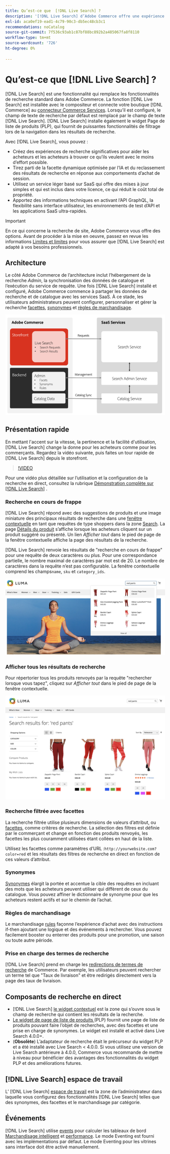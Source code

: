 ```yaml
---
title: Qu’est-ce que  [!DNL Live Search] ?
description: '[!DNL Live Search] d’Adobe Commerce offre une expérience de recherche rapide, pertinente et intuitive.'
exl-id: aca0ef19-ead1-4c79-90c3-db5ec48cb3c1
recommendations: noCatalog
source-git-commit: 7f536c93ab1c87bf88bc892b2a485067fa8f8110
workflow-type: tm+mt
source-wordcount: '726'
ht-degree: 0%

---
```


# Qu’est-ce que [!DNL Live Search] ?

[!DNL Live Search] est une fonctionnalité qui remplace les fonctionnalités de recherche standard dans Adobe Commerce. La fonction [!DNL Live Search] est installée avec le compositeur et connecte votre boutique [!DNL Commerce] au [connecteur Commerce Services](../landing/saas.md). Lorsqu’il est configuré, le champ de texte de recherche par défaut est remplacé par le champ de texte [!DNL Live Search]. [!DNL Live Search] installe également le widget Page de liste de produits (PLP), qui fournit de puissantes fonctionnalités de filtrage lors de la navigation dans les résultats de recherche.

Avec [!DNL Live Search], vous pouvez :

- Créez des expériences de recherche significatives pour aider les acheteurs et les acheteurs à trouver ce qu’ils veulent avec le moins d’effort possible.
- Tirez parti de la facette dynamique optimisée par l’IA et du reclassement des résultats de recherche en réponse aux comportements d’achat de session.
- Utilisez un service léger basé sur SaaS qui offre des mises à jour simples et qui est inclus dans votre licence, ce qui réduit le coût total de propriété.
- Apportez des informations techniques en activant l’API GraphQL, la flexibilité sans interface utilisateur, les environnements de test d’API et les applications SaaS ultra-rapides.

>[!IMPORTANT]
>
>En ce qui concerne la recherche de site, Adobe Commerce vous offre des options. Avant de procéder à la mise en oeuvre, passez en revue les informations [Limites et limites](boundaries-limits.md) pour vous assurer que [!DNL Live Search] est adapté à vos besoins professionnels.

## Architecture

Le côté Adobe Commerce de l’architecture inclut l’hébergement de la recherche *Admin*, la synchronisation des données de catalogue et l’exécution du service de requête. Une fois [!DNL Live Search] installé et configuré, Adobe Commerce commence à partager les données de recherche et de catalogue avec les services SaaS. À ce stade, les utilisateurs administrateurs peuvent configurer, personnaliser et gérer la recherche [facettes](facets.md), [synonymes](synonyms.md) et [règles de marchandisage](category-merch.md).

![Flux de données de recherche en direct](assets/ls-cs-data-flow.png)

## Présentation rapide

En mettant l&#39;accent sur la vitesse, la pertinence et la facilité d&#39;utilisation, [!DNL Live Search] change la donne pour les acheteurs comme pour les commerçants. Regardez la vidéo suivante, puis faites un tour rapide de [!DNL Live Search] depuis le storefront.

>[!VIDEO](https://video.tv.adobe.com/v/3418797?learn=on)

Pour une vidéo plus détaillée sur l’utilisation et la configuration de la recherche en direct, consultez la rubrique [Démonstration complète sur [!DNL Live Search]](https://experienceleague.adobe.com/en/docs/commerce-learn/tutorials/getting-started/capabilities/live-search-full-demonstration) .

### Recherche en cours de frappe

[!DNL Live Search] répond avec des suggestions de produits et une image miniature des principaux résultats de recherche dans une [fenêtre contextuelle](storefront-popover.md) en tant que requêtes de type shoppers dans la zone [Search](https://experienceleague.adobe.com/en/docs/commerce-admin/catalog/catalog/search/search). La page [Détails du produit](https://experienceleague.adobe.com/en/docs/commerce-admin/start/storefront/storefront) s’affiche lorsque les acheteurs cliquent sur un produit suggéré ou présenté. Un lien _Afficher tout_ dans le pied de page de la fenêtre contextuelle affiche la page des résultats de la recherche.

[!DNL Live Search] renvoie les résultats de &quot;recherche en cours de frappe&quot; pour une requête de deux caractères ou plus. Pour une correspondance partielle, le nombre maximal de caractères par mot est de 20. Le nombre de caractères dans la requête n’est pas configurable. La fenêtre contextuelle comprend les champs`name`, `sku` et `category_ids`.

![Exemple de storefront - effectuez une recherche lorsque vous tapez](assets/storefront-search-as-you-type.png)

### Afficher tous les résultats de recherche

Pour répertorier tous les produits renvoyés par la requête &quot;rechercher lorsque vous tapez&quot;, cliquez sur _Afficher tout_ dans le pied de page de la fenêtre contextuelle.

![Exemple de storefront - facettes de prix](assets/storefront-view-all-search-results.png)

### Recherche filtrée avec facettes

La recherche filtrée utilise plusieurs dimensions de valeurs d’attribut, ou [facettes](facets.md), comme critères de recherche. La sélection des filtres est définie par le commerçant et change en fonction des produits renvoyés, les facettes les plus couramment utilisées étant collées en haut de la liste.

Utilisez les facettes comme paramètres d’URL :`http://yourwebsite.com?color=red` et les résultats des filtres de recherche en direct en fonction de ces valeurs d’attribut.

### Synonymes

[Synonymes](synonyms.md) élargit la portée et accentue la cible des requêtes en incluant des mots que les acheteurs peuvent utiliser qui diffèrent de ceux du catalogue. Vous pouvez affiner le dictionnaire de synonyme pour que les acheteurs restent actifs et sur le chemin de l’achat.

### Règles de marchandisage

Le marchandisage [rules](rules.md) façonne l’expérience d’achat avec des instructions if-then ajoutant une logique et des événements à rechercher. Vous pouvez facilement booster ou enterrer des produits pour une promotion, une saison ou toute autre période.

### Prise en charge des termes de recherche

[!DNL Live Search] prend en charge les [redirections de termes de recherche](https://experienceleague.adobe.com/en/docs/commerce-admin/catalog/catalog/search/search-terms) de Commerce. Par exemple, les utilisateurs peuvent rechercher un terme tel que &quot;Taux de livraison&quot; et être redirigés directement vers la page des taux de livraison.

## Composants de recherche en direct

- [!DNL Live Search] [le widget contextuel](storefront-popover.md) est la zone qui s’ouvre sous le champ de recherche qui contient les résultats de la recherche.
- [Le widget de page de liste de produits ](plp-styling.md) (PLP) fournit une page de liste de produits pouvant faire l’objet de recherches, avec des facettes et une prise en charge de synonymes. Le widget est installé et activé dans Live Search 4.0.0+.
- (**Obsolète**) L’adaptateur de recherche était le précurseur du widget PLP et a été installé avec Live Search &lt; 4.0.0. Si vous utilisez une version de Live Search antérieure à 4.0.0, Commerce vous recommande de mettre à niveau pour bénéficier des avantages des fonctionnalités du widget PLP et des améliorations futures.

## [!DNL Live Search] espace de travail

L’ [!DNL Live Search] [espace de travail](workspace.md) est la zone de l’administrateur dans laquelle vous configurez des fonctionnalités [!DNL Live Search] telles que des synonymes, des facettes et le marchandisage par catégorie.

## Événements

[!DNL Live Search] utilise [events](events.md) pour calculer les tableaux de bord [Marchandisage intelligent](category-merch.md) et [performance](performance.md). Le mode Eventing est fourni avec les implémentations par défaut. Le mode Eventing pour les vitrines sans interface doit être activé manuellement.
